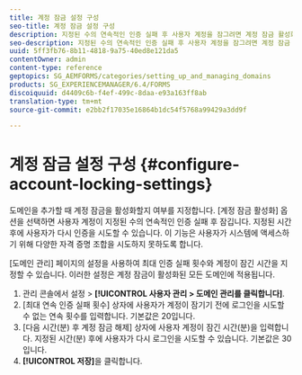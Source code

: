 ```yaml
---
title: 계정 잠금 설정 구성
seo-title: 계정 잠금 설정 구성
description: 지정된 수의 연속적인 인증 실패 후 사용자 계정을 잠그려면 계정 잠금 활성화 옵션을 사용합니다.
seo-description: 지정된 수의 연속적인 인증 실패 후 사용자 계정을 잠그려면 계정 잠금 활성화 옵션을 사용합니다.
uuid: 5ff3fb76-8b11-4818-9a75-40ed8e121da5
contentOwner: admin
content-type: reference
geptopics: SG_AEMFORMS/categories/setting_up_and_managing_domains
products: SG_EXPERIENCEMANAGER/6.4/FORMS
discoiquuid: d4409c6b-f4ef-499c-8daa-e93a163ff8ab
translation-type: tm+mt
source-git-commit: e2bb2f17035e16864b1dc54f5768a99429a3dd9f

---
```



# 계정 잠금 설정 구성 {#configure-account-locking-settings}

도메인을 추가할 때 계정 잠금을 활성화할지 여부를 지정합니다. [계정 잠금 활성화] 옵션을 선택하면 사용자 계정이 지정된 수의 연속적인 인증 실패 후 잠깁니다. 지정된 시간 후에 사용자가 다시 인증을 시도할 수 있습니다. 이 기능은 사용자가 시스템에 액세스하기 위해 다양한 자격 증명 조합을 시도하지 못하도록 합니다.

[도메인 관리] 페이지의 설정을 사용하여 최대 인증 실패 횟수와 계정이 잠긴 시간을 지정할 수 있습니다. 이러한 설정은 계정 잠금이 활성화된 모든 도메인에 적용됩니다.

1. 관리 콘솔에서 설정 > **[!UICONTROL 사용자 관리 > 도메인 관리를 클릭합니다]**.
1. [최대 연속 인증 실패 횟수] 상자에 사용자가 계정이 잠기기 전에 로그인을 시도할 수 없는 연속 횟수를 입력합니다. 기본값은 20입니다.
1. [다음 시간(분) 후 계정 잠금 해제] 상자에 사용자 계정이 잠긴 시간(분)을 입력합니다. 지정된 시간(분) 후에 사용자가 다시 로그인을 시도할 수 있습니다. 기본값은 30입니다.
1. **[!UICONTROL 저장]**&#x200B;을 클릭합니다.

